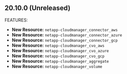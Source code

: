 ## 20.10.0 (Unreleased)

FEATURES:

* **New Resource:** `netapp-cloudmanager_connector_aws`
* **New Resource:** `netapp-cloudmanager_connector_azure`
* **New Resource:** `netapp-cloudmanager_connector_gcp`
* **New Resource:** `netapp-cloudmanager_cvo_aws`
* **New Resource:** `netapp-cloudmanager_cvo_azure`
* **New Resource:** `netapp-cloudmanager_cvo_gcp`
* **New Resource:** `netapp-cloudmanager_aggregate`
* **New Resource:** `netapp-cloudmanager_volume`
